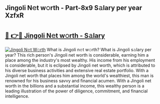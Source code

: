 ## Jingoli N𝚎t w𝚘rth - Part-8x9 S𝚊lary per year XzfxR

# <h2><a href="http://gc2fq12.nevu.top/?p=Jingoli">🔗 👉🔴 Jingoli N𝚎t w𝚘rth - S𝚊lary</a></h2>

[![Jingoli N𝚎t W𝚘rth](https://i.imgur.com/Oavwk0R.jpeg)](http://gc2fq12.nevu.top/?p=Jingoli)
What is Jingoli n𝚎t w𝚘rth? What is Jingoli s𝚊lary per year?
This rich person's Jingoli net worth is considerable, earning him a place among the industry's most wealthy. His income from his employment is considerable, but it is eclipsed by Jingoli net worth, which is attributed to his diverse business activities and extensive real estate portfolio. With a Jingoli net worth that places him among the world's wealthiest, this man is renowned for his business savvy and financial acumen. With a Jingoli net worth in the billions and a substantial income, this wealthy person is a leading illustration of the power of diligence, commitment, and financial intelligence.
